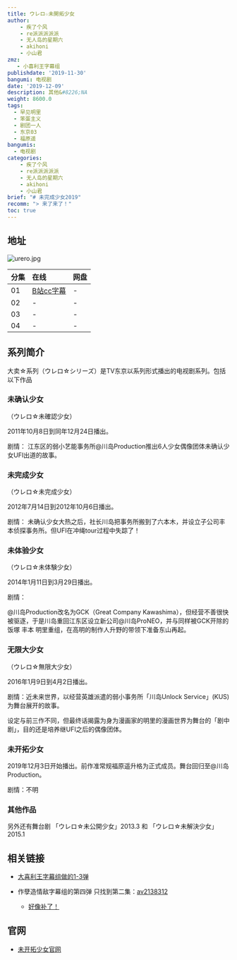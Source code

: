 ```yaml
---
title: ウレロ☆未開拓少女
author: 
    - 疾了个风
    - re派派派派派
    - 无人岛的星期六
    - akihoni
    - 小山君
zmz: 
   - 小喜利王字幕组
publishdate: '2019-11-30'
bangumi: 电视剧
date: '2019-12-09'
description: 其他&#8226;NA
weight: 8600.0
tags:
  - 早见明里
  - 笨蛋主义
  - 剧团一人
  - 东京03
  - 福原遥
bangumis:
  - 电视剧
categories:
    - 疾了个风
    - re派派派派派
    - 无人岛的星期六
    - akihoni
    - 小山君
brief: "# 未完成少女2019"
recomm: "> 来了来了！"
toc: true
---
```


## 地址

![urero.jpg](https://i.loli.net/2019/12/07/Pi91ZNlCY7QAVxT.jpg)



|分集    |在线  |网盘 |
|:----|:----|:-----|
|01 |[B站cc字幕](https://www.bilibili.com/video/av77881215)|-
|02 |-|-
|03 |-|-
|04 |-|-





## 系列简介

大卖☆系列（ウレロ☆シリーズ）是TV东京以系列形式播出的电视剧系列。包括以下作品
 
### 未确认少女

（ウレロ☆未確認少女）

2011年10月8日到同年12月24日播出。

剧情： 江东区的弱小艺能事务所@川岛Production推出6人少女偶像团体未确认少女UFI出道的故事。

### 未完成少女
（ウレロ☆未完成少女）

2012年7月14日到2012年10月6日播出。

剧情：
未确认少女大热之后，社长川岛把事务所搬到了六本木，并设立子公司丰本侦探事务所。但UFI在冲绳tour过程中失踪了！


### 未体验少女
（ウレロ☆未体験少女）

2014年1月11日到3月29日播出。

剧情：

@川岛Production改名为GCK（Great Company Kawashima），但经营不善很快被驱逐，于是川岛重回江东区设立新公司@川岛ProNEO，并与同样被GCK开除的饭塚 丰本 明里重组，在高明的制作人升野的带领下准备东山再起。



### 无限大少女
（ウレロ☆無限大少女）

2016年1月9日到4月2日播出。

剧情：近未来世界，以经营英雄派遣的弱小事务所「川岛Unlock Service」(KUS)为舞台展开的故事。

设定与前三作不同，但最终话揭露为身为漫画家的明里的漫画世界为舞台的「剧中剧」，目的还是培养继UFI之后的偶像团体。


### 未开拓少女

2019年12月3日开始播出。前作准常规福原遥升格为正式成员。舞台回归至@川岛Production。

剧情：不明


### 其他作品

另外还有舞台剧 「ウレロ☆未公開少女」2013.3 和 「ウレロ☆未解決少女」2015.1


## 相关链接

- [大喜利王字幕组做的1-3弹](/matome/2018-11-09-baka_drama/)

- 作孽造情敌字幕组的第四弹 只找到第二集：[av2138312](https://www.bilibili.com/video/av2138312)
  - [好像补了！](https://space.bilibili.com/346816900/video?keyword=%E6%97%A0%E9%99%90%E5%A4%A7)

## 官网

- [ 未开拓少女官网](https://www.tv-tokyo.co.jp/ufi5/)
